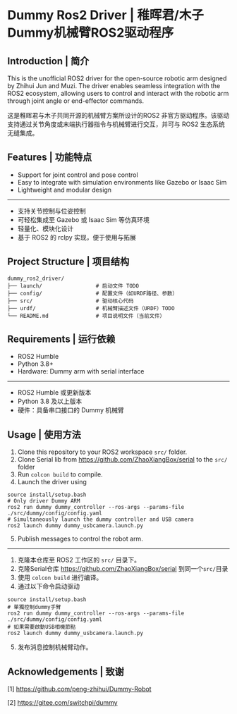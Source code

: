 # Dummy Ros2 Driver | 稚晖君/木子Dummy机械臂ROS2驱动程序

##  Introduction | 简介
This is the unofficial ROS2 driver for the open-source robotic arm designed by Zhihui Jun and Muzi. The driver enables seamless integration with the ROS2 ecosystem, allowing users to control and interact with the robotic arm through joint angle or end-effector commands.

这是稚晖君与木子共同开源的机械臂方案所设计的ROS2 非官方驱动程序。该驱动支持通过关节角度或末端执行器指令与机械臂进行交互，并可与 ROS2 生态系统无缝集成。


## Features | 功能特点

- Support for joint control and pose control
- Easy to integrate with simulation environments like Gazebo or Isaac Sim
- Lightweight and modular design
---
- 支持关节控制与位姿控制
- 可轻松集成至 Gazebo 或 Isaac Sim 等仿真环境
- 轻量化、模块化设计
- 基于 ROS2 的 rclpy 实现，便于使用与拓展

## Project Structure | 项目结构
```
dummy_ros2_driver/
├── launch/                 # 启动文件 TODO
├── config/                 # 配置文件（如URDF路径、参数）
├── src/                    # 驱动核心代码
├── urdf/                   # 机械臂描述文件（URDF）TODO
└── README.md               # 项目说明文件（当前文件）
```

## Requirements | 运行依赖
- ROS2 Humble
- Python 3.8+
- Hardware: Dummy arm with serial interface
---
- ROS2 Humble 或更新版本
- Python 3.8 及以上版本
- 硬件：具备串口接口的 Dummy 机械臂

## Usage | 使用方法
1. Clone this repository to your ROS2 workspace `src/` folder.
2. Clone Serial lib from https://github.com/ZhaoXiangBox/serial to the `src/` folder
3. Run `colcon build` to compile.
4. Launch the driver using 
```
source install/setup.bash
# Only driver Dummy ARM
ros2 run dummy dummy_controller --ros-args --params-file ./src/dummy/config/config.yaml
# Simultaneously launch the dummy controller and USB camera
ros2 launch dummy dummy_usbcamera.launch.py
```
5. Publish messages to control the robot arm.
---
1. 克隆本仓库至 ROS2 工作区的 `src/` 目录下。
2. 克隆Serial仓库 https://github.com/ZhaoXiangBox/serial  到同一个`src/`目录
3. 使用 `colcon build` 进行编译。
4. 通过以下命令启动驱动
```
source install/setup.bash
# 單獨控制dummy手臂
ros2 run dummy dummy_controller --ros-args --params-file ./src/dummy/config/config.yaml 
# 如果需要啟動USB相機節點
ros2 launch dummy dummy_usbcamera.launch.py
```
5. 发布消息控制机械臂动作。


## Acknowledgements | 致谢
[1] https://github.com/peng-zhihui/Dummy-Robot

[2] https://gitee.com/switchpi/dummy
